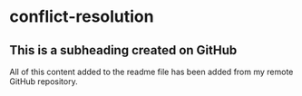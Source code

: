 # conflict-resolution

## This is a subheading created on GitHub

All of this content added to the readme file has been added from my remote GitHub repository.
  ```
